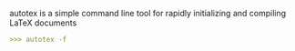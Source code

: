 autotex is a simple command line tool for rapidly initializing and compiling LaTeX documents
```markdown
>>> autotex -f 
```

